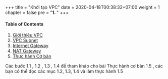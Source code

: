 +++
title = "Khởi tạo VPC"
date = 2020-04-18T00:38:32+07:00
weight = 1
chapter = false
pre = "<b>1. </b>"
+++

#### Table of Contents

1. [Giới thiệu VPC](1-vpc-introduction)
2. [VPC Subnet](2-create-vpc-subnet)
3. [Internet Gateway](3-create-internet-gw)
4. [NAT Gateway](4-create-natgw)
5. [Thực hành Cơ bản](5-build-simple-lab)

Các bước 1.1 , 1.2 , 1.3 , 1.4 để tham khảo cho bài Thực hành cơ bản 1.5 , các bạn có thể đọc các mục 1.2, 1.3, 1.4 và làm thực hành 1.5
  

